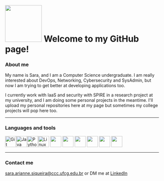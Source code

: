 # <img src="https://media2.giphy.com/media/v1.Y2lkPTc5MGI3NjExZmRocjZ5b2xhdzAwbzc1aTJpaDhtaGl1a3RmNnczeXRvc29lZGEyeCZlcD12MV9pbnRlcm5hbF9naWZfYnlfaWQmY3Q9cw/KJWgJrUbqPsB2gvSIt/giphy.webp" width="120"/>  Welcome to my GitHub page!

###  About me

My name is Sara, and I am a Computer Science undergraduate. I am really interested about DevOps, Networking, Cybersecurity and SysAdmin, but now I am trying to get better at developing applications too. 

I currently work with IaaS and security with SPIRE in a research project at my university, and I am doing some personal projects in the meantime. I'll upload my personal repositories here at my page but sometimes my college projects will pop here too.

***
### Languages and tools

<p align="left">
<a href="https://git-scm.com/" target="_blank" rel="noreferrer"><img src="https://raw.githubusercontent.com/danielcranney/readme-generator/main/public/icons/skills/git-colored.svg" width="36" height="36" alt="Git" /></a><a href="https://www.oracle.com/java/" target="_blank" rel="noreferrer"><img src="https://raw.githubusercontent.com/danielcranney/readme-generator/main/public/icons/skills/java-colored.svg" width="36" height="36" alt="Java" /></a><a href="https://www.python.org/" target="_blank" rel="noreferrer"><img src="https://raw.githubusercontent.com/danielcranney/readme-generator/main/public/icons/skills/python-colored.svg" width="36" height="36" alt="Python" /></a><a href="https://go.dev/doc/" target="_blank" rel="noreferrer"></a><a href="https://www.linux.org" target="_blank" rel="noreferrer"><img src="https://raw.githubusercontent.com/danielcranney/readme-generator/main/public/icons/skills/linux-colored.svg" width="36" height="36" alt="Linux" /></a> <img src="https://cdn.jsdelivr.net/gh/devicons/devicon@latest/icons/go/go-original.svg" width="36" /></a> <img src="https://cdn.jsdelivr.net/gh/devicons/devicon@latest/icons/bash/bash-original.svg" width="36"/></a> <img src="https://cdn.jsdelivr.net/gh/devicons/devicon@latest/icons/openstack/openstack-original.svg" width="36" /></a> <img src="https://cdn.jsdelivr.net/gh/devicons/devicon@latest/icons/kubernetes/kubernetes-original.svg"width="36"/></a> <img src="https://cdn.jsdelivr.net/gh/devicons/devicon@latest/icons/gitlab/gitlab-original.svg"width="36" /></a> <img src="https://cdn.jsdelivr.net/gh/devicons/devicon@latest/icons/postman/postman-original.svg"width="36" /></a>
</p>

***

### Contact me

sara.arianne.siqueira@ccc.ufcg.edu.br or DM me at [LinkedIn](www.linkedin.com/in/sara-siqueira-cs)